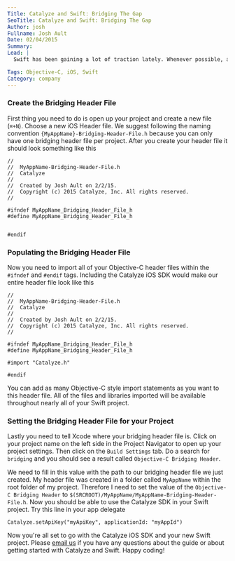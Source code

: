 ```yaml
---
Title: Catalyze and Swift: Bridging The Gap
SeoTitle: Catalyze and Swift: Bridging The Gap
Author: josh
Fullname: Josh Ault
Date: 02/04/2015
Summary: 
Lead: |
  Swift has been gaining a lot of traction lately. Whenever possible, all of our new iOS projects at Catalyze are written in Swift. We're embracing the change and have been enjoying the experience so far! But not all those trusted Objective-C libraries have been ported to Swift yet. Thankfully Swift is backwards compatible with Objective-C. I'll walk you through how to use the [Catalyze iOS SDK](https://github.com/catalyzeio/catalyze-ios-sdk) with a Swift project.

Tags: Objective-C, iOS, Swift
Category: company
---
```

### Create the Bridging Header File

First thing you need to do is open up your project and create a new file (`⌘+N`). Choose a new iOS Header file. We suggest following the naming convention `{MyAppName}-Bridging-Header-File.h` because you can only have one bridging header file per project. After you create your header file it should look something like this

```
//
//  MyAppName-Bridging-Header-File.h
//  Catalyze
//
//  Created by Josh Ault on 2/2/15.
//  Copyright (c) 2015 Catalyze, Inc. All rights reserved.
//

#ifndef MyAppName_Bridging_Header_File_h
#define MyAppName_Bridging_Header_File_h


#endif
```

### Populating the Bridging Header File

Now you need to import all of your Objective-C header files within the `#ifndef` and `#endif` tags. Including the Catalyze iOS SDK would make our entire header file look like this

```
//
//  MyAppName-Bridging-Header-File.h
//  Catalyze
//
//  Created by Josh Ault on 2/2/15.
//  Copyright (c) 2015 Catalyze, Inc. All rights reserved.
//

#ifndef MyAppName_Bridging_Header_File_h
#define MyAppName_Bridging_Header_File_h

#import "Catalyze.h"

#endif
```

You can add as many Objective-C style import statements as you want to this header file. All of the files and libraries imported will be available throughout nearly all of your Swift project.

### Setting the Bridging Header File for your Project

Lastly you need to tell Xcode where your bridging header file is. Click on your project name on the left side in the Project Navigator to open up your project settings. Then click on the `Build Settings` tab. Do a search for `bridging` and you should see a result called `Objective-C Bridging Header`. 

We need to fill in this value with the path to our bridging header file we just created. My header file was created in a folder called `MyAppName` within the root folder of my project. Therefore I need to set the value of the `Objective-C Bridging Header` to `$(SRCROOT)/MyAppName/MyAppName-Bridging-Header-File.h`. Now you should be able to use the Catalyze SDK in your Swift project. Try this line in your app delegate

```
Catalyze.setApiKey("myApiKey", applicationId: "myAppId")
```

Now you're all set to go with the Catalyze iOS SDK and your new Swift project. Please [email us](mailto:hello@catalyze.io) if you have any questions about the guide or about getting started with Catalyze and Swift. Happy coding!
